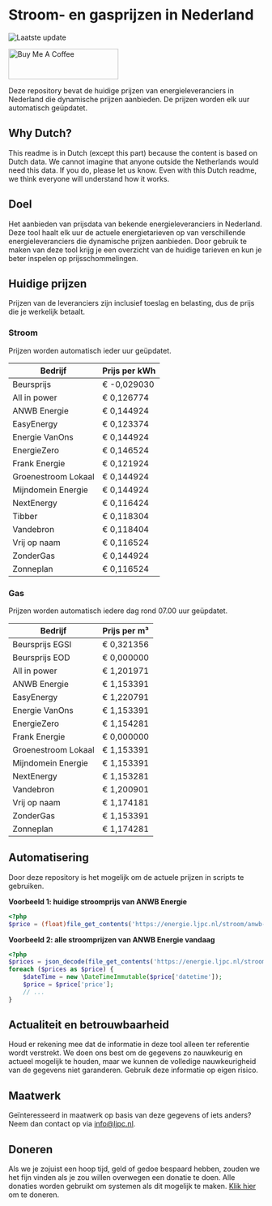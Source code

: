 # Stroom- en gasprijzen in Nederland

![Laatste update](https://img.shields.io/badge/laatste%20update-2024--07--06%2011%3A00%20CET-brightgreen)

<a href="https://www.buymeacoffee.com/Lars-" target="_blank"><img src="https://cdn.buymeacoffee.com/buttons/v2/default-orange.png" alt="Buy Me A Coffee" height="60" style="height: 60px !important;width: 217px !important;" ></a>

Deze repository bevat de huidige prijzen van energieleveranciers in Nederland die dynamische prijzen aanbieden. De prijzen worden elk uur automatisch geüpdatet.

## Why Dutch?

This readme is in Dutch (except this part) because the content is based on Dutch data. We cannot imagine that anyone outside the Netherlands would need this data. If you do, please let us know. Even with this Dutch readme, we think
everyone will understand how it works.

## Doel

Het aanbieden van prijsdata van bekende energieleveranciers in Nederland. Deze tool haalt elk uur de actuele energietarieven op van verschillende energieleveranciers die dynamische prijzen aanbieden. Door gebruik te maken van deze tool
krijg je een overzicht van de huidige tarieven en kun je beter inspelen op prijsschommelingen.

## Huidige prijzen

Prijzen van de leveranciers zijn inclusief toeslag en belasting, dus de prijs die je werkelijk betaalt.

### Stroom

Prijzen worden automatisch ieder uur geüpdatet.

 Bedrijf | Prijs per kWh 
---------|---------------
Beursprijs | € -0,029030
All in power | € 0,126774
ANWB Energie | € 0,144924
EasyEnergy | € 0,123374
Energie VanOns | € 0,144924
EnergieZero | € 0,146524
Frank Energie | € 0,121924
Groenestroom Lokaal | € 0,144924
Mijndomein Energie | € 0,144924
NextEnergy | € 0,116424
Tibber | € 0,118304
Vandebron | € 0,118404
Vrij op naam | € 0,116524
ZonderGas | € 0,144924
Zonneplan | € 0,116524


### Gas

Prijzen worden automatisch iedere dag rond 07.00 uur geüpdatet.

 Bedrijf | Prijs per m³ 
---------|--------------
Beursprijs EGSI | € 0,321356
Beursprijs EOD | € 0,000000
All in power | € 1,201971
ANWB Energie | € 1,153391
EasyEnergy | € 1,220791
Energie VanOns | € 1,153391
EnergieZero | € 1,154281
Frank Energie | € 0,000000
Groenestroom Lokaal | € 1,153391
Mijndomein Energie | € 1,153391
NextEnergy | € 1,153281
Vandebron | € 1,200901
Vrij op naam | € 1,174181
ZonderGas | € 1,153391
Zonneplan | € 1,174281


## Automatisering

Door deze repository is het mogelijk om de actuele prijzen in scripts te gebruiken.

**Voorbeeld 1: huidige stroomprijs van ANWB Energie**

```php
<?php
$price = (float)file_get_contents('https://energie.ljpc.nl/stroom/anwb-energie-nu.txt');

```

**Voorbeeld 2: alle stroomprijzen van ANWB Energie vandaag**

```php
<?php
$prices = json_decode(file_get_contents('https://energie.ljpc.nl/stroom/all-in-power-vandaag.json'),true);
foreach ($prices as $price) {
    $dateTime = new \DateTimeImmutable($price['datetime']);
    $price = $price['price'];
    // ...
}
```

## Actualiteit en betrouwbaarheid

Houd er rekening mee dat de informatie in deze tool alleen ter referentie wordt verstrekt. We doen ons best om de gegevens zo nauwkeurig en actueel mogelijk te houden, maar we kunnen de volledige nauwkeurigheid van de gegevens niet
garanderen. Gebruik deze informatie op eigen risico.

## Maatwerk

Geïnteresseerd in maatwerk op basis van deze gegevens of iets anders? Neem dan contact op
via [info@ljpc.nl](mailto:info@ljpc.nl?subject=Energie%20prijzen).

## Doneren

Als we je zojuist een hoop tijd, geld of gedoe bespaard hebben, zouden we het fijn vinden als je zou willen overwegen een
donatie te doen. Alle donaties worden gebruikt om systemen als dit mogelijk te
maken. [Klik hier](https://www.buymeacoffee.com/Lars-) om te doneren.
